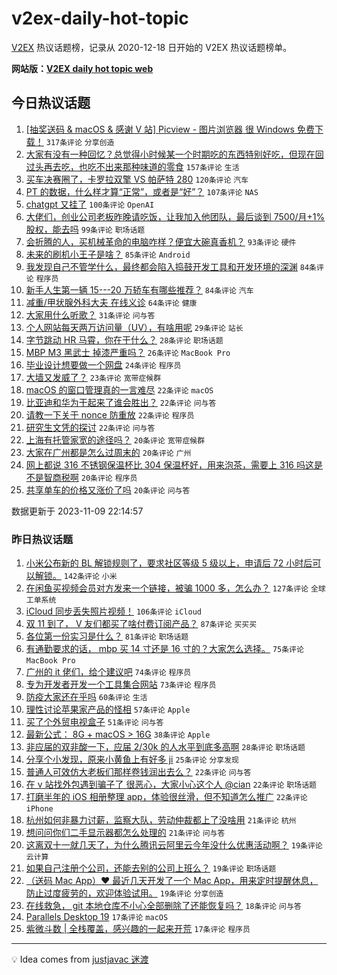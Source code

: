 # v2ex-daily-hot-topic

[V2EX](https://www.v2ex.com/) 热议话题榜，记录从 2020-12-18 日开始的 V2EX 热议话题榜单。

**网站版：[V2EX daily hot topic web](https://boojack.github.io/v2ex-daily-hot-topic-web/)**

## 今日热议话题

<!-- TODAY BEGIN -->

1. [[抽奖送码 & macOS & 感谢 V 站] Picview - 图片浏览器 很 Windows 免费下载！](https://www.v2ex.com/t/990108) `317条评论` `分享创造`
1. [大家有没有一种回忆？总觉得小时候某一个时期吃的东西特别好吃，但现在回过头再去吃，也吃不出来那种味道的零食](https://www.v2ex.com/t/990114) `157条评论` `生活`
1. [买车决赛圈了，卡罗拉双擎 VS 帕萨特 280](https://www.v2ex.com/t/990092) `120条评论` `汽车`
1. [PT 的数据，什么样才算“正常”，或者是“好”？](https://www.v2ex.com/t/990138) `107条评论` `NAS`
1. [chatgpt 又挂了](https://www.v2ex.com/t/990224) `100条评论` `OpenAI`
1. [大佬们，创业公司老板昨晚请吃饭，让我加入他团队，最后谈到 7500/月+1%股权，能去吗](https://www.v2ex.com/t/990093) `99条评论` `职场话题`
1. [会折腾的人，买机械革命的电脑咋样？便宜大碗真香机？](https://www.v2ex.com/t/990112) `93条评论` `硬件`
1. [未来的刷机小王子是啥？](https://www.v2ex.com/t/990220) `85条评论` `Android`
1. [我发现自己不管学什么，最终都会陷入捣鼓开发工具和开发环境的深渊](https://www.v2ex.com/t/990160) `84条评论` `程序员`
1. [新手人生第一辆 15---20 万轿车有哪些推荐？](https://www.v2ex.com/t/990170) `84条评论` `汽车`
1. [减重/甲状腺外科大夫 在线义诊](https://www.v2ex.com/t/990415) `64条评论` `健康`
1. [大家用什么听歌？](https://www.v2ex.com/t/990252) `31条评论` `问与答`
1. [个人网站每天两万访问量（UV），有啥用呢](https://www.v2ex.com/t/990296) `29条评论` `站长`
1. [字节跳动 HR 马霄，你在干什么？](https://www.v2ex.com/t/990372) `28条评论` `职场话题`
1. [MBP M3 黑武士 掉漆严重吗？](https://www.v2ex.com/t/990116) `26条评论` `MacBook Pro`
1. [毕业设计想要做一个网盘](https://www.v2ex.com/t/990369) `24条评论` `程序员`
1. [大墙又发威了？](https://www.v2ex.com/t/990329) `23条评论` `宽带症候群`
1. [macOS 的窗口管理真的一言难尽](https://www.v2ex.com/t/990428) `22条评论` `macOS`
1. [比亚迪和华为干起来了谁会胜出？](https://www.v2ex.com/t/990129) `22条评论` `问与答`
1. [请教一下关于 nonce 防重放](https://www.v2ex.com/t/990102) `22条评论` `程序员`
1. [研究生文凭的探讨](https://www.v2ex.com/t/990090) `22条评论` `问与答`
1. [上海有托管家宽的途径吗？](https://www.v2ex.com/t/990305) `20条评论` `宽带症候群`
1. [大家在广州都是怎么过周末的](https://www.v2ex.com/t/990239) `20条评论` `广州`
1. [网上都说 316 不锈钢保温杯比 304 保温杯好，用来泡茶，需要上 316 吗这是不是智商税啊](https://www.v2ex.com/t/990154) `20条评论` `程序员`
1. [共享单车的价格又涨价了吗](https://www.v2ex.com/t/990141) `20条评论` `问与答`

数据更新于 2023-11-09 22:14:57

<!-- TODAY END -->

### 昨日热议话题

<!-- YESTERDAY BEGIN -->

1. [小米公布新的 BL 解锁规则了，要求社区等级 5 级以上，申请后 72 小时后可以解锁。](https://www.v2ex.com/t/989944) `142条评论` `小米`
1. [在闲鱼买视频会员对方发来一个链接，被骗 1000 多，怎么办？](https://www.v2ex.com/t/989888) `127条评论` `全球工单系统`
1. [iCloud 同步丢失照片视频！](https://www.v2ex.com/t/989794) `106条评论` `iCloud`
1. [双 11 到了， V 友们都买了啥付费订阅产品？](https://www.v2ex.com/t/989828) `87条评论` `买买买`
1. [各位第一份实习是什么？](https://www.v2ex.com/t/989743) `81条评论` `职场话题`
1. [有通勤要求的话， mbp 买 14 寸还是 16 寸的？大家怎么选择。](https://www.v2ex.com/t/989848) `75条评论` `MacBook Pro`
1. [广州的 it 佬们，给个建议吧](https://www.v2ex.com/t/989733) `74条评论` `程序员`
1. [专为开发者开发一个工具集合网站](https://www.v2ex.com/t/989720) `73条评论` `程序员`
1. [防疫大家还在乎吗](https://www.v2ex.com/t/989789) `60条评论` `生活`
1. [理性讨论苹果家产品的怪相](https://www.v2ex.com/t/989906) `57条评论` `Apple`
1. [买了个外贸电视盒子](https://www.v2ex.com/t/989810) `51条评论` `问与答`
1. [最新公式： 8G + macOS > 16G](https://www.v2ex.com/t/989845) `38条评论` `Apple`
1. [非应届的双非酸一下，应届 2/30k 的人水平到底多高啊](https://www.v2ex.com/t/989978) `28条评论` `职场话题`
1. [分享个小发现，原来小黄鱼上有好多 ji](https://www.v2ex.com/t/989761) `25条评论` `分享发现`
1. [普通人可效仿大老板们那样卷钱润出去么？](https://www.v2ex.com/t/989934) `22条评论` `问与答`
1. [在 v 站找外包遇到骗子了 很恶心，大家小心这个人 @cian](https://www.v2ex.com/t/989887) `22条评论` `职场话题`
1. [打磨半年的 iOS 相册整理 app，体验很丝滑，但不知道怎么推广](https://www.v2ex.com/t/989886) `22条评论` `iPhone`
1. [杭州如何非暴力讨薪，监察大队，劳动仲裁都上了没啥用](https://www.v2ex.com/t/990015) `21条评论` `杭州`
1. [想问问你们二手显示器都怎么处理的](https://www.v2ex.com/t/989745) `21条评论` `问与答`
1. [这离双十一就几天了，为什么腾讯云阿里云今年没什么优惠活动啊？](https://www.v2ex.com/t/989771) `19条评论` `云计算`
1. [如果自己注册个公司，还能去别的公司上班么？](https://www.v2ex.com/t/989753) `19条评论` `职场话题`
1. [（送码 Mac App）❤️ 最近几天开发了一个 Mac App，用来定时提醒休息，防止过度疲劳的，欢迎体验试用。](https://www.v2ex.com/t/989726) `19条评论` `分享创造`
1. [在线救急， git 本地仓库不小心全部删除了还能恢复吗？](https://www.v2ex.com/t/989873) `18条评论` `问与答`
1. [Parallels Desktop 19](https://www.v2ex.com/t/990051) `17条评论` `macOS`
1. [紫微斗数 | 全栈覆盖，感兴趣的一起来开荒](https://www.v2ex.com/t/989846) `17条评论` `程序员`

<!-- YESTERDAY END -->

---

💡 Idea comes from [justjavac 迷渡](https://github.com/justjavac/)
